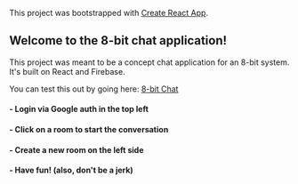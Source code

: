 This project was bootstrapped with [Create React App](https://github.com/facebook/create-react-app).

## Welcome to the 8-bit chat application!

This project was meant to be a concept chat application for an 8-bit system. It's built on React and Firebase. 

You can test this out by going here: [8-bit Chat](https://jesseyowell.github.io/8-bit-chat/)

#### - Login via Google auth in the top left

#### - Click on a room to start the conversation

#### - Create a new room on the left side

#### - Have fun! (also, don't be a jerk)






